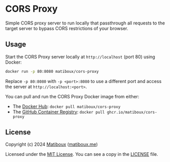 # CORS Proxy

Simple CORS proxy server to run locally that passthrough all requests to the target server to bypass CORS restrictions of your browser.


## Usage

Start the CORS Proxy server locally at `http://localhost` (port 80) using Docker:

```bash
docker run -p 80:8080 matiboux/cors-proxy
```

Replace `-p 80:8080` with `-p <port>:8080` to use a different port and access the server at `http://localhost:<port>`.

You can pull and run the CORS Proxy Docker image from either:
- The [Docker Hub](https://hub.docker.com/r/matiboux/cors-proxy): `docker pull matiboux/cors-proxy`
- The [GitHub Container Registry](https://github.com/matiboux/cors-proxy/pkgs/container/cors-proxy): `docker pull ghcr.io/matiboux/cors-proxy`


## License

Copyright (c) 2024 [Matiboux](https://github.com/matiboux) ([matiboux.me](https://matiboux.me))

Licensed under the [MIT License](https://opensource.org/licenses/MIT). You can see a copy in the [LICENSE](LICENSE) file.
